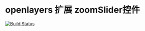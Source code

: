 # openlayers 扩展 zoomSlider控件

[![Build Status](https://www.travis-ci.org/aurorafe/ol-control-bZoomSlider.svg?branch=master)](https://www.travis-ci.org/aurorafe/ol-control-bZoomSlider)
